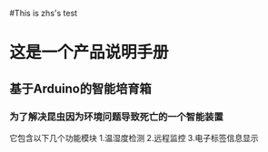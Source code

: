 #This is zhs's test
# 这是一个产品说明手册
## 基于Arduino的智能培育箱
### 为了解决昆虫因为环境问题导致死亡的一个智能装置
它包含以下几个功能模块
1.温湿度检测
2.远程监控
3.电子标签信息显示
